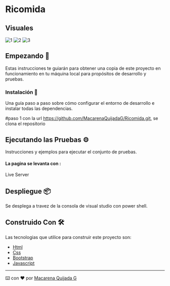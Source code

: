 # Ricomida

## Visuales
![1](https://github.com/MacarenaQuijadaG/Ricomida/assets/50925916/9eae5049-82f0-4dab-9497-466ead6b8b91)
![2](https://github.com/MacarenaQuijadaG/Ricomida/assets/50925916/2a6b402b-bf77-4a98-b289-a8ec38b84931)
![3](https://github.com/MacarenaQuijadaG/Ricomida/assets/50925916/ead9269a-a503-48f1-8838-36bf9de6adcf)

## Empezando 🚀

Estas instrucciones te guiarán para obtener una copia de este proyecto en funcionamiento en tu máquina local para propósitos de desarrollo y pruebas.

### Instalación 🔧

Una guía paso a paso sobre cómo configurar el entorno de desarrollo e instalar todas las dependencias.

#paso 1
con la url https://github.com/MacarenaQuijadaG/Ricomida.git, se clona el repositorio

## Ejecutando las Pruebas ⚙️

Instrucciones y ejemplos para ejecutar el conjunto de pruebas.

####  La pagina se levanta con :

Live Server

## Despliegue 📦

Se desplega a travez de la consola de visual studio con power shell.

## Construido Con 🛠️

Las tecnologias que utilice para construir este proyecto son:
- [Html](https://developer.mozilla.org/es/docs/Web/HTML)
- [Css](https://developer.mozilla.org/es/docs/Web/CSS)
- [Bootstrap](https://getbootstrap.com/docs/5.2/getting-started/introduction/)
- [Javascript](https://developer.mozilla.org/es/docs/Web/JavaScript)
---

⌨️ con ❤️ por [Macarena Quijada G](https://github.com/MacarenaQuijadaG)
